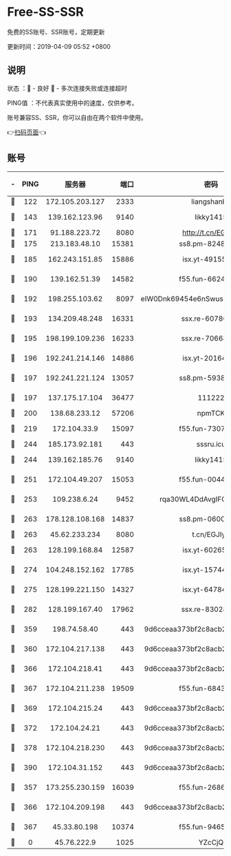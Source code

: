 # Free-SS-SSR

免费的SS账号、SSR账号，定期更新

更新时间：2019-04-09 05:52 +0800

## 说明

状态     ：🙂 - 良好 🙁 - 多次连接失败或连接超时

PING值   ：不代表真实使用中的速度，仅供参考。

账号兼容SS、SSR，你可以自由在两个软件中使用。

👉[扫码页面](https://liesauer.github.io/Free-SS-SSR/)👈

## 账号

|-|PING|服务器|端口|密码|加密方式|区域|
|:----:|:----:|:-----:|-----:|:----:|:----:|:----:|
|🙂|122|172.105.203.127|2333|liangshanbo|chacha20|JP|
|🙂|143|139.162.123.96|9140|likky1415|aes-256-cfb|JP|
|🙂|171|91.188.223.72|8080|http://t.cn/EGJIyrl|rc4-md5|RU|
|🙂|175|213.183.48.10|15381|ss8.pm-82487575|rc4-md5|RU|
|🙂|185|162.243.151.85|15886|isx.yt-49155174|aes-256-cfb|US|
|🙂|190|139.162.51.39|14582|f55.fun-66240156|aes-256-cfb|SG|
|🙂|192|198.255.103.62|8097|eIW0Dnk69454e6nSwuspv9DmS201tQ0D|aes-256-cfb|US|
|🙂|193|134.209.48.248|16331|ssx.re-60780251|aes-256-cfb|US|
|🙂|195|198.199.109.236|16233|ssx.re-70668248|aes-256-cfb|US|
|🙂|196|192.241.214.146|14886|isx.yt-20164849|aes-256-cfb|US|
|🙂|197|192.241.221.124|13057|ss8.pm-59380091|aes-256-cfb|US|
|🙂|197|137.175.17.104|36477|111222|aes-256-cfb|CN|
|🙂|200|138.68.233.12|57206|npmTCK|rc4-md5|US|
|🙂|219|172.104.33.9|15097|f55.fun-73077519|aes-256-cfb|SG|
|🙂|244|185.173.92.181|443|sssru.icu|rc4-md5|RU|
|🙂|244|139.162.185.76|9140|likky1415|aes-256-cfb|DE|
|🙂|251|172.104.49.207|15053|f55.fun-00442983|aes-256-cfb|SG|
|🙂|253|109.238.6.24|9452|rqa30WL4DdAvgIFG6Fs3znzTa|aes-256-cfb|FR|
|🙂|263|178.128.108.168|14837|ss8.pm-06000886|aes-256-cfb|SG|
|🙂|263|45.62.233.234|8080|t.cn/EGJIyrl|rc4-md5|CA|
|🙂|263|128.199.168.84|12587|isx.yt-60265263|aes-256-cfb|SG|
|🙂|274|104.248.152.162|17785|isx.yt-15744802|aes-256-cfb|SG|
|🙂|275|128.199.221.150|14327|isx.yt-64784578|aes-256-cfb|SG|
|🙂|282|128.199.167.40|17962|ssx.re-83028997|aes-256-cfb|SG|
|🙂|359|198.74.58.40|443|9d6cceaa373bf2c8acb22e60b6a58be6|aes-256-cfb|US|
|🙂|360|172.104.217.138|443|9d6cceaa373bf2c8acb22e60b6a58be6|aes-256-cfb|US|
|🙂|366|172.104.218.41|443|9d6cceaa373bf2c8acb22e60b6a58be6|aes-256-cfb|US|
|🙂|367|172.104.211.238|19509|f55.fun-68433460|aes-256-cfb|US|
|🙂|369|172.104.215.24|443|9d6cceaa373bf2c8acb22e60b6a58be6|aes-256-cfb|US|
|🙂|372|172.104.24.21|443|9d6cceaa373bf2c8acb22e60b6a58be6|aes-256-cfb|US|
|🙂|378|172.104.218.230|443|9d6cceaa373bf2c8acb22e60b6a58be6|aes-256-cfb|US|
|🙂|390|172.104.31.152|443|9d6cceaa373bf2c8acb22e60b6a58be6|aes-256-cfb|US|
|🙂|357|173.255.230.159|16039|f55.fun-26864065|aes-256-cfb|US|
|🙂|366|172.104.209.198|443|9d6cceaa373bf2c8acb22e60b6a58be6|aes-256-cfb|US|
|🙁|367|45.33.80.198|10374|f55.fun-94658580|aes-256-cfb|US|
|🙁|0|45.76.222.9|1025|YZcCjQ|rc4-md5|JP|
